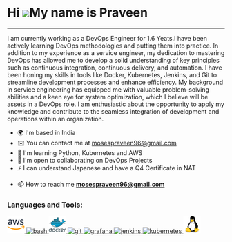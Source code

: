 Hi ![](https://user-images.githubusercontent.com/18350557/176309783-0785949b-9127-417c-8b55-ab5a4333674e.gif)My name is Praveen
===============================================================================================================================


---------------

I am currently working as a DevOps Engineer for 1.6 Yeats.I have been actively learning DevOps methodologies and putting them into practice. In addition to my experience as a service engineer, my dedication to mastering DevOps has allowed me to develop a solid understanding of key principles such as continuous integration, continuous delivery, and automation. I have been honing my skills in tools like Docker, Kubernetes, Jenkins, and Git to streamline development processes and enhance efficiency. My background in service engineering has equipped me with valuable problem-solving abilities and a keen eye for system optimization, which I believe will be assets in a DevOps role. I am enthusiastic about the opportunity to apply my knowledge and contribute to the seamless integration of development and operations within an organization.

* 🌍  I'm based in India
* ✉️  You can contact me at [mosespraveen96@gmail.com](mailto:mosespraveen96@gmail.com)
* 🧠  I'm learning Python, Kubernetes and AWS
* 🤝  I'm open to collaborating on DevOps Projects
* ⚡  I can understand Japanese and have a Q4 Certificate in NAT

- 📫 How to reach me **mosespraveen96@gmail.com**


<p align="left">
</p>

<h3 align="left">Languages and Tools:</h3>
<p align="left"> <a href="https://aws.amazon.com" target="_blank" rel="noreferrer"> <img src="https://raw.githubusercontent.com/devicons/devicon/master/icons/amazonwebservices/amazonwebservices-original-wordmark.svg" alt="aws" width="40" height="40"/> </a> <a href="https://www.gnu.org/software/bash/" target="_blank" rel="noreferrer"> <img src="https://www.vectorlogo.zone/logos/gnu_bash/gnu_bash-icon.svg" alt="bash" width="40" height="40"/> </a> <a href="https://www.docker.com/" target="_blank" rel="noreferrer"> <img src="https://raw.githubusercontent.com/devicons/devicon/master/icons/docker/docker-original-wordmark.svg" alt="docker" width="40" height="40"/> </a> <a href="https://git-scm.com/" target="_blank" rel="noreferrer"> <img src="https://www.vectorlogo.zone/logos/git-scm/git-scm-icon.svg" alt="git" width="40" height="40"/> </a> <a href="https://grafana.com" target="_blank" rel="noreferrer"> <img src="https://www.vectorlogo.zone/logos/grafana/grafana-icon.svg" alt="grafana" width="40" height="40"/> </a> <a href="https://www.jenkins.io" target="_blank" rel="noreferrer"> <img src="https://www.vectorlogo.zone/logos/jenkins/jenkins-icon.svg" alt="jenkins" width="40" height="40"/> </a> <a href="https://kubernetes.io" target="_blank" rel="noreferrer"> <img src="https://www.vectorlogo.zone/logos/kubernetes/kubernetes-icon.svg" alt="kubernetes" width="40" height="40"/> </a> <a href="https://www.linux.org/" target="_blank" rel="noreferrer"> <img src="https://raw.githubusercontent.com/devicons/devicon/master/icons/linux/linux-original.svg" alt="linux" width="40" height="40"/> </a> </p>



